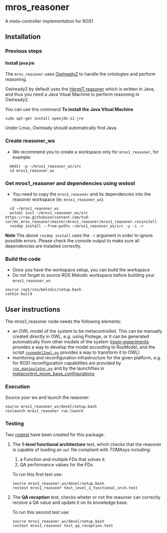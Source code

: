 # mros_reasoner

A meta-controller implementation for ROS1

## Installation

### Previous steps

#### Install java jre

The `mros_reasoner` uses  [Owlready2](https://owlready2.readthedocs.io/en/latest/index.html) to handle the ontologies and perform reasoning.

Owlready2 by default uses the [HermiT reasoner](http://www.hermit-reasoner.com/) which is written in Java, and thus you need a Java Vitual Machine to perform reasoning in Owlready2.

You can use this command **To install the Java Vitual Machine**

```console
sudo apt-get install openjdk-11-jre
```

Under Linux, Owlready should automatically find Java.

### Create reasoner_ws

- We recommend you to create a workspace only for `mros1_reasoner`, for example:

```console
  mkdir -p ~/mros1_reasoner_ws/src
  cd mros1_reasoner_ws
```

### Get mros1_reasoner and dependencies using wstool

- You need to copy the `mros1_reasoner` and its dependencies into the reasoner workspace (ie: `mros1_reasoner_ws`).

```console
  cd ~/mros1_reasoner_ws
  wstool init ~/mros1_reasoner_ws/src https://raw.githubusercontent.com/tud-cor/mc_mros_reasoner/master/mros1_reasoner/mros1_reasoner.rosinstall
  rosdep install --from-paths ~/mros1_reasoner_ws/src -y -i -r
```

**Note** The above `rosdep install` uses the `-r` argument in order to ignore possible errors. Please check the console output to make sure all dependencies are installed correctly.

### Build the code

- Once you have the workspace setup, you can build the workspace
- Do not forget to source ROS Melodic workspace before building your `mros1_reasoner_ws`

```console
source /opt/ros/melodic/setup.bash
catkin build
```

## User instructions

The mros1_reasoner node needs the following elements:

- an OWL model of the system to be metacontrolled. This can be manually created directly in OWL, e.g. using Protege, or it can be generated automatically from other models of the system ([rosin-experiments](https://github.com/rosin-project/rosin-experiments) provides a way to develop the model according to RosModel, and the script [`rosmodel2owl.py`](https://github.com/tud-cor/mc_mros_reasoner/blob/master/mros1_reasoner/scripts/rosmodel2owl.py) provides a way to transform it to OWL)
- monitoring and reconfiguration infrastructure for the given platform, e.g. for ROS1 reconfiguration capabilities are provided by [`ros_manipulator.py`](https://github.com/rosin-project/metacontrol_sim/blob/master/scripts/rosgraph_manipulator.py) and by the launchfiles in [metacontrol_move_base_configurations](https://github.com/rosin-project/metacontrol_move_base_configurations)

### Execution

Source your ws and launch the reasoner:

```console
source mros1_reasoner_ws/devel/setup.bash
roslaunch mros1_reasoner run.launch
```

### Testing

Two [rostest](http://wiki.ros.org/rostest) have been created for this package:

1. The **1-level functional architecture** test, which checks that the reasoner is capable of loading an `owl` file compliant with TOMAsys including:

    1. a Function and multiple FDs that solves it.
    1. QA performance values for the FDs.

    To run this first test use:

    ```console
    source mros1_reasoner_ws/devel/setup.bash
    rostest mros1_reasoner test_level_1_functional_arch.test
    ```

1. The **QA reception** test, checks wheter or not the reasoner can correctly receive a QA value and update it on its knowledge base.

    To run this second test use:

    ```console
    source mros1_reasoner_ws/devel/setup.bash
    rostest mros1_reasoner test_qa_reception.test
    ```  

